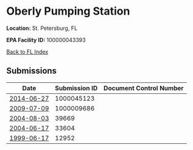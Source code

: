 # Oberly Pumping Station

**Location:** St. Petersburg, FL

**EPA Facility ID:** 100000043393

[Back to FL Index](../../index.md)

## Submissions

| Date | Submission ID | Document Control Number |
|------|--------------|-------------------------|
| [2014-06-27](submissions/1000045123.md) | 1000045123 |  |
| [2009-07-09](submissions/1000009686.md) | 1000009686 |  |
| [2004-08-03](submissions/39669.md) | 39669 |  |
| [2004-06-17](submissions/33604.md) | 33604 |  |
| [1999-06-17](submissions/12952.md) | 12952 |  |
